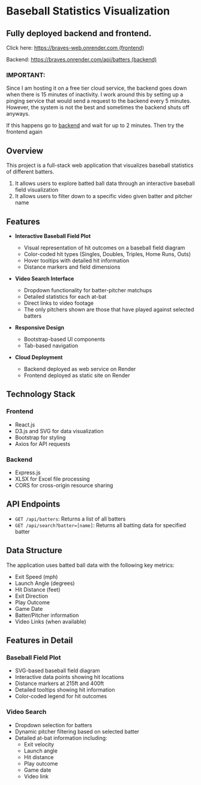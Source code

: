 # Baseball Statistics Visualization

## Fully deployed backend and frontend. 
Click here: [https://braves-web.onrender.com (frontend)](https://braves-web.onrender.com)

Backend: [https://braves.onrender.com/api/batters (backend)](https://braves.onrender.com/api/batters)

### IMPORTANT:
Since I am hosting it on a free tier cloud service, the backend goes down when there is 15 minutes of inactivity. I work around this by setting up a pinging service that would send a request to the backend every 5 minutes. However, the system is not the best and sometimes the backend shuts off anyways.

If this happens go to [backend](https://braves.onrender.com/api/batters) and wait for up to 2 minutes. Then try the frontend again

## Overview
This project is a full-stack web application that visualizes baseball statistics of different batters. 
1) It allows users to explore batted ball data through an interactive baseball field visualization 
2) It allows users to filter down to a specific video given batter and pitcher name

## Features
- **Interactive Baseball Field Plot**
  - Visual representation of hit outcomes on a baseball field diagram
  - Color-coded hit types (Singles, Doubles, Triples, Home Runs, Outs)
  - Hover tooltips with detailed hit information
  - Distance markers and field dimensions

- **Video Search Interface**
  - Dropdown functionality for batter-pitcher matchups
  - Detailed statistics for each at-bat
  - Direct links to video footage
  - The only pitchers shown are those that have played against selected batters

- **Responsive Design**
  - Bootstrap-based UI components
  - Tab-based navigation

- **Cloud Deployment**
  - Backend deployed as web service on Render
  - Frontend deployed as static site on Render

## Technology Stack
### Frontend
- React.js
- D3.js and SVG for data visualization
- Bootstrap for styling
- Axios for API requests

### Backend
- Express.js
- XLSX for Excel file processing
- CORS for cross-origin resource sharing

## API Endpoints
- `GET /api/batters`: Returns a list of all batters
- `GET /api/search?batter=[name]`: Returns all batting data for specified batter

## Data Structure
The application uses batted ball data with the following key metrics:
- Exit Speed (mph)
- Launch Angle (degrees)
- Hit Distance (feet)
- Exit Direction
- Play Outcome
- Game Date
- Batter/Pitcher information
- Video Links (when available)

## Features in Detail

### Baseball Field Plot
- SVG-based baseball field diagram
- Interactive data points showing hit locations
- Distance markers at 215ft and 400ft
- Detailed tooltips showing hit information
- Color-coded legend for hit outcomes

### Video Search
- Dropdown selection for batters
- Dynamic pitcher filtering based on selected batter
- Detailed at-bat information including:
  - Exit velocity
  - Launch angle
  - Hit distance
  - Play outcome
  - Game date
  - Video link

